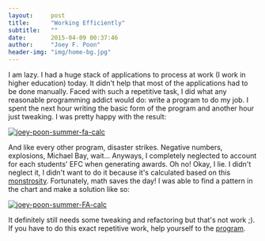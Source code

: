 ```yaml
---
layout:     post
title:      "Working Efficiently"
subtitle:   ""
date:       2015-04-09 00:37:46
author:     "Joey F. Poon"
header-img: "img/home-bg.jpg"
---
```


<p>I am lazy. I had a huge stack of applications to process at work (I work in higher education) today. It didn't help that most of the applications had to be done manually. Faced with such a repetitive task, I did what any reasonable programming addict would do: write a program to do my job. I spent the next hour writing the basic form of the program and another hour just tweaking. I was pretty happy with the result:</p>

<a href="http://temp.nickydisla.com/temp/wp-content/uploads/2015/05/summer-fa-calc-2.png"><img class="alignnone" src="http://temp.nickydisla.com/temp/wp-content/uploads/2015/05/summer-fa-calc-2.png" alt="joey-poon-summer-fa-calc"></a>

<p>And like every other program, disaster strikes. Negative numbers, explosions, Michael Bay, wait... Anyways, I completely neglected to account for each students' EFC when generating awards. Oh no! Okay, I lie. I didn't neglect it, I didn't want to do it because it's calculated based on this <a href="http://ifap.ed.gov/dpcletters/attachments/20142015PellGrantPaymentandDisbursementSchedules.pdf" >monstrosity</a>. Fortunately, math saves the day! I was able to find a pattern in the chart and make a solution like so:</p>

<a href="http://temp.nickydisla.com/temp/wp-content/uploads/2015/05/summer-fa-calc.png" ><img class="alignnone" src="http://temp.nickydisla.com/temp/wp-content/uploads/2015/05/summer-fa-calc.png" alt="joey-poon-summer-FA-calc"></a>

<p>It definitely still needs some tweaking and refactoring but that's not work ;). If you have to do this exact repetitive work, help yourself to the <a href="https://github.com/joeypoon/Summer_FA_Calculator">program</a>.</p>
